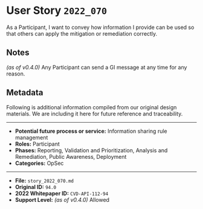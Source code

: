 
# User Story `2022_070` #

As a Participant, I want to convey how information I provide can be used so that others can apply the mitigation or remediation correctly.

## Notes ##

*(as of v0.4.0)*
Any Participant can send a GI message at any time for any reason.


## Metadata ##

Following is additional information compiled from our original design materials.
We are including it here for future reference and traceability.

---

- **Potential future process or service:** Information sharing rule management
- **Roles:** Participant
- **Phases:** Reporting, Validation and Prioritization, Analysis and Remediation, Public Awareness, Deployment
- **Categories:** OpSec

---

- **File:** `story_2022_070.md`
- **Original ID:** `94.0`
- **2022 Whitepaper ID:** `CVD-API-112-94`
- **Support Level:** *(as of v0.4.0)* Allowed
